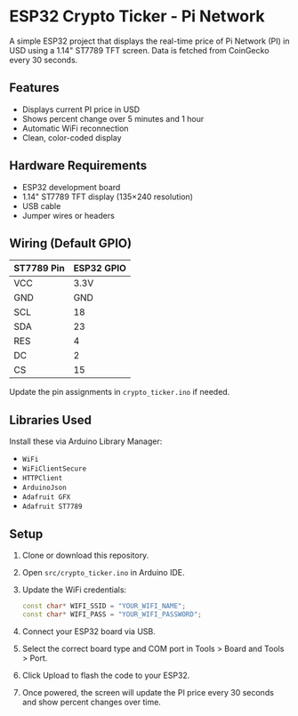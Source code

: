# ESP32 Crypto Ticker - Pi Network

A simple ESP32 project that displays the real-time price of Pi Network (PI) in USD using a 1.14" ST7789 TFT screen. Data is fetched from CoinGecko every 30 seconds.

## Features
- Displays current PI price in USD
- Shows percent change over 5 minutes and 1 hour
- Automatic WiFi reconnection
- Clean, color-coded display

## Hardware Requirements
- ESP32 development board
- 1.14" ST7789 TFT display (135×240 resolution)
- USB cable
- Jumper wires or headers

## Wiring (Default GPIO)

| ST7789 Pin | ESP32 GPIO |
|------------|------------|
| VCC        | 3.3V       |
| GND        | GND        |
| SCL        | 18         |
| SDA        | 23         |
| RES        | 4          |
| DC         | 2          |
| CS         | 15         |

Update the pin assignments in `crypto_ticker.ino` if needed.

## Libraries Used
Install these via Arduino Library Manager:
- `WiFi`
- `WiFiClientSecure`
- `HTTPClient`
- `ArduinoJson`
- `Adafruit GFX`
- `Adafruit ST7789`
## Setup

1. Clone or download this repository.

2. Open `src/crypto_ticker.ino` in Arduino IDE.

3. Update the WiFi credentials:
   ```cpp
   const char* WIFI_SSID = "YOUR_WIFI_NAME";
   const char* WIFI_PASS = "YOUR_WIFI_PASSWORD";
4.	Connect your ESP32 board via USB.
5.	Select the correct board type and COM port in Tools > Board and Tools > Port.
6.	Click Upload to flash the code to your ESP32.
7.	Once powered, the screen will update the PI price every 30 seconds and show percent changes over time.
